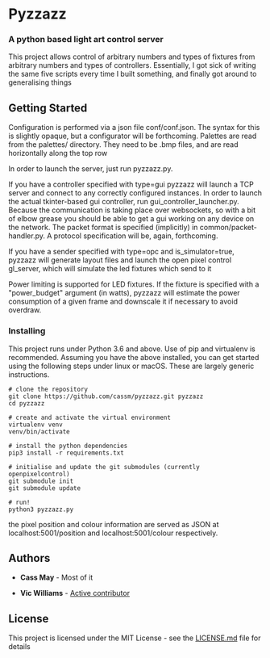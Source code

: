 # Pyzzazz
### A python based light art control server

This project allows control of arbitrary numbers and types of fixtures from arbitrary numbers and types of controllers. Essentially, I got sick of writing the same five scripts every time I built something, and finally got around to generalising things

## Getting Started

Configuration is performed via a json file conf/conf.json. The syntax for this is slightly opaque, but a configurator will be forthcoming.
Palettes are read from the palettes/ directory. They need to be .bmp files, and are read horizontally along the top row

In order to launch the server, just run pyzzazz.py.

If you have a controller specified with type=gui pyzzazz will launch a TCP server and connect to any correctly configured instances. In order to launch the actual tkinter-based gui controller, run gui_controller_launcher.py. Because the communication is taking place over websockets, so with a bit of elbow grease you should be able to get a gui working on any device on the network. The packet format is specified (implicitly) in common/packet-handler.py. A protocol specification will be, again, forthcoming.

If you have a sender specified with type=opc and is_simulator=true, pyzzazz will generate layout files and launch the open pixel control gl_server, which will simulate the led fixtures which send to it

Power limiting is supported for LED fixtures. If the fixture is specified with a "power_budget" argument (in watts), pyzzazz will estimate the power consumption of a given frame and downscale it if necessary to avoid overdraw.

### Installing

This project runs under Python 3.6 and above. Use of pip and virtualenv is recommended.
Assuming you have the above installed, you can get started using the following steps under linux or macOS. These are largely generic instructions.

    # clone the repository
    git clone https://github.com/cassm/pyzzazz.git pyzzazz
    cd pyzzazz

    # create and activate the virtual environment
    virtualenv venv
    venv/bin/activate

    # install the python dependencies
    pip3 install -r requirements.txt

    # initialise and update the git submodules (currently openpixelcontrol)
    git submodule init
    git submodule update

    # run!
    python3 pyzzazz.py

the pixel position and colour information are served as JSON at localhost:5001/position and localhost:5001/colour respectively.

## Authors

* **Cass May** - Most of it

* **Vic Williams** - [Active contributor](github.com/pixelherd)

## License

This project is licensed under the MIT License - see the [LICENSE.md](LICENSE.md) file for details
